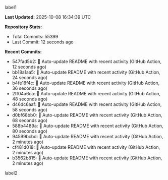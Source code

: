
label1 
<!-- ACTIVITY_START -->
**Last Updated:** 2025-10-08 16:34:39 UTC

**Repository Stats:**
- Total Commits: 55399
- Last Commit: 12 seconds ago

**Recent Commits:**
- 547fad5b2: 🤖 Auto-update README with recent activity (GitHub Action, 12 seconds ago)
- bb18a1aa5: 🤖 Auto-update README with recent activity (GitHub Action, 24 seconds ago)
- b4fe18f4c: 🤖 Auto-update README with recent activity (GitHub Action, 36 seconds ago)
- 2ff04a6ca: 🤖 Auto-update README with recent activity (GitHub Action, 48 seconds ago)
- d46dc6aaf: 🤖 Auto-update README with recent activity (GitHub Action, 58 seconds ago)
- d0bf68bb0: 🤖 Auto-update README with recent activity (GitHub Action, 68 seconds ago)
- 588b4489a: 🤖 Auto-update README with recent activity (GitHub Action, 80 seconds ago)
- 94599bcbd: 🤖 Auto-update README with recent activity (GitHub Action, 2 minutes ago)
- cf481d018: 🤖 Auto-update README with recent activity (GitHub Action, 2 minutes ago)
- b3562b815: 🤖 Auto-update README with recent activity (GitHub Action, 2 minutes ago)
<!-- ACTIVITY_END -->

label2
